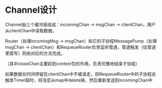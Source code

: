# Channel设计

Channel由三个缓冲层组成：incomingChan -> msgChan -> clientChan，用户从clientChan中读取数据。

Router（处理incomingMsg -> msgChan）和它的子协程MessagePump（处理msgChan -> clientChan）和RequeueRouter负责监听管道，管道触发（往管道里面写）则由对应的方法完成。

（其中closeChan主要起到context包的作用，负责优雅地结束子协程）

如果数据长时间停留在clientChan中不被读走，则RequeueRouter中的子协程会触发Timer超时，将消息从map中delete掉，然后重新发送到incomingChan中